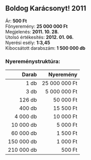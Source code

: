 ## Boldog Karácsonyt! 2011

Ár: **500 Ft**<br/>
Főnyeremény: **25 000 000 Ft**<br/>
Megjelenés: **2011. 10. 28.**<br/>
Utolsó értékesítés: **2012. 01. 06.**<br/>
Nyerési esély: **1:3,45**<br/>
Kibocsátott darabszám: **1 500 000 db**<br/>

### Nyereménystruktúra:
Darab|Nyeremény
---:|---:
1 db|25 000 000 Ft
3 db|5 000 000 Ft
126 db|50 000 Ft
400 db|15 500 Ft
4 000 db|10 000 Ft
10 000 db|5 000 Ft
60 000 db|1 500 Ft
150 000 db|1 000 Ft
210 000 db|500 Ft
